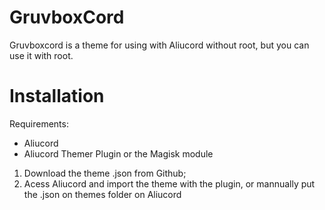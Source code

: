 # GruvboxCord

Gruvboxcord is a theme for using with Aliucord without root, but you can use it with root.

# Installation

Requirements:
- Aliucord
- Aliucord Themer Plugin or the Magisk module

1. Download the theme .json from Github;
2. Acess Aliucord and import the theme with the plugin, or mannually put the .json on themes folder on Aliucord

